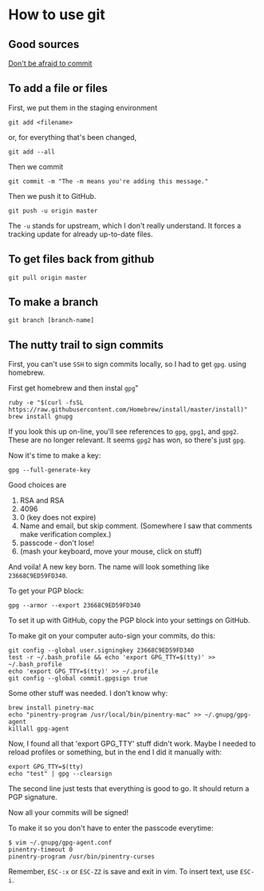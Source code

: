 # How to use git

## Good sources

[Don't be afraid to commit](https://dont-be-afraid-to-commit.readthedocs.io/en/latest/git/commandlinegit.html)

## To add a file or files

First, we put them in the staging environment

```shellurces
git add <filename>
```

or, for everything that's been changed,

```shell
git add --all
```

Then we commit

```shell
git commit -m "The -m means you're adding this message."
```

Then we push it to GitHub.

```shell
git push -u origin master
```

The `-u` stands for upstream, which I don't really understand. It forces a tracking update for already up-to-date files.

## To get files back from github

```shell
git pull origin master
```

## To make a branch

```shell
git branch [branch-name]
```

## The nutty trail to sign commits

First, you can't use `SSH` to sign commits locally, so I had to get `gpg`. using homebrew.

First get homebrew and then instal `gpg`"

```shell
ruby -e "$(curl -fsSL https://raw.githubusercontent.com/Homebrew/install/master/install)"
brew install gnupg
```

If you look this up on-line, you'll see references to `gpg`, `gpg1`, and `gpg2`. These are no longer relevant. It seems `gpg2` has won, so there's just `gpg`.

Now it's time to make a key:

```shell
gpg --full-generate-key
```

Good choices are

1. RSA and RSA
2. 4096
3. 0 (key does not expire)
4. Name and email, but skip comment. (Somewhere I saw that comments make verification complex.)
5. passcode - don't lose!
6. (mash your keyboard, move your mouse, click on stuff)

And voila! A new key born. The name will look something like `23668C9ED59FD340`.

To get your PGP block:

```shell
gpg --armor --export 23668C9ED59FD340
```

To set it up with GitHub, copy the PGP block into your settings on GitHub.

To make git on your computer auto-sign your commits, do this:

```shell
git config --global user.signingkey 23668C9ED59FD340
test -r ~/.bash_profile && echo 'export GPG_TTY=$(tty)' >> ~/.bash_profile
echo 'export GPG_TTY=$(tty)' >> ~/.profile
git config --global commit.gpgsign true
```

Some other stuff was needed. I don't know why:

```shell
brew install pinetry-mac
echo "pinentry-program /usr/local/bin/pinentry-mac" >> ~/.gnupg/gpg-agent
killall gpg-agent
```

Now, I found all that 'export GPG_TTY' stuff didn't work. Maybe I needed to reload profiles or something, but in the end I did it manually with:

```shell
export GPG_TTY=$(tty)
echo "test" | gpg --clearsign
```

The second line just tests that everything is good to go. It should return a PGP signature.

Now all your commits will be signed!

To make it so you don't have to enter the passcode everytime:

```shell
$ vim ~/.gnupg/gpg-agent.conf
pinentry-timeout 0
pinentry-program /usr/bin/pinentry-curses
```

Remember, `ESC-:x` or `ESC-ZZ` is save and exit in vim. To insert text, use `ESC-i`.
